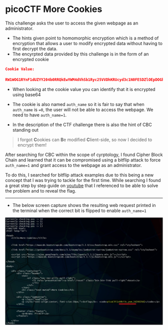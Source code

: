 # picoCTF More Cookies

This challenge asks the user to access the given webpage as an administrator.

* The hints given point to homomorphic encryption which is a method of encryption that allows a user to modify encrypted data without having to first decrypt the data.
* The encyrpted data provided by this challenge is in the form of an encrypted cookie

```json
Cookie Value:

RW1WOG1RYnF1dUZYY204b0RRQkEwYWM4dVhSb1Ryc25VVDhKRUcyd3c1N0FESDZlOEpDOGhvbWUwSlB0UXRXcG9Od0k0bDdxV3R0VXhsT2tGZDY3dEpmbEFQdVRPbnlDMzMyTGlXOUhzemJkL1l5SDk2QTltRjNjN2xaN3d6QzA=
```

* When looking at the cookie value you can identify that it is encrypted using base64
* The cookie is also named `auth_name` so it is fair to say that when `auth_name` is `=0`, the user will not be able to access the webpage. We need to have `auth_name=1`.

* In the description of the CTF challenge there is also the hint of CBC standing out

> I forgot **C**ookies can **B**e modified **C**lient-side, so now I decided to encrypt them!

After searching for CBC within the scope of cyrptology, I found Cipher Block Chain and learned that it can be compromised using a bitflip attack to force `auth_name=1` and grant access to the webpage as an administrator.

To do this, I searched for bitflip attack examples due to this being a new concept that I was trying to tackle for the first time. While searching I found a great step by step guide on [youtube](https://www.youtube.com/watch?v=i9KiOjeE-VY) that I referenced to be able to solve the problem and to reveal the flag.

___

* The below screen capture shows the resulting web request printed in the terminal when the correct bit is flipped to enable `auth_name=1`

![Final Result](./assets/moreCookies.jpg)
